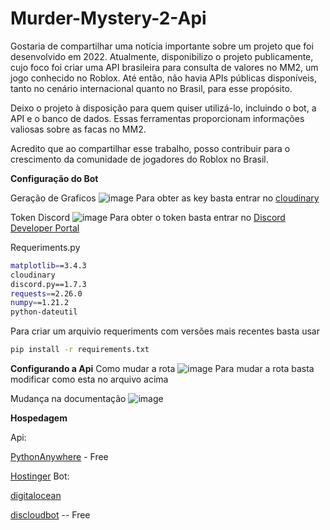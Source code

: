 # Murder-Mystery-2-Api

Gostaria de compartilhar uma notícia importante sobre um projeto que foi desenvolvido em 2022. Atualmente, disponibilizo o projeto publicamente, cujo foco foi criar uma API brasileira para consulta de valores no MM2, um jogo conhecido no Roblox. Até então, não havia APIs públicas disponíveis, tanto no cenário internacional quanto no Brasil, para esse propósito.

Deixo o projeto à disposição para quem quiser utilizá-lo, incluindo o bot, a API e o banco de dados. Essas ferramentas proporcionam informações valiosas sobre as facas no MM2.

Acredito que ao compartilhar esse trabalho, posso contribuir para o crescimento da comunidade de jogadores do Roblox no Brasil.

**Configuração do Bot**

Geração de Graficos
![image](https://github.com/yTz-svg/Murder-Mystery-2-Api/assets/114835037/e95f1bff-cfbb-4642-8f8c-47c161eae96e)
Para obter as key basta entrar no [cloudinary](https://cloudinary.com/)

Token Discord
![image](https://github.com/yTz-svg/Murder-Mystery-2-Api/assets/114835037/ea69df89-ebe1-4bee-8f90-b30254e9416b)
Para obter o token basta entrar no [Discord Developer Portal](https://discord.com/developers/applications)

Requeriments.py
```bash
matplotlib==3.4.3
cloudinary
discord.py==1.7.3
requests==2.26.0
numpy==1.21.2
python-dateutil
```
Para criar um arquivio requeriments com versões mais recentes basta usar 
```bash
pip install -r requirements.txt
```

**Configurando a Api**
Como mudar a rota
![image](https://github.com/yTz-svg/Murder-Mystery-2-Api/assets/114835037/5d108eea-e720-4955-af66-1ead834dccbc)
Para mudar a rota basta modificar como esta no arquivo acima

Mudança na documentação
![image](https://github.com/yTz-svg/Murder-Mystery-2-Api/assets/114835037/6cf384f6-a3b4-4623-bc84-5cd4b53e20f6)

**Hospedagem**

Api:

[PythonAnywhere](https://www.pythonanywhere.com/) - Free

[Hostinger](https://www.hostinger.com.br)
Bot:

[digitalocean](https://www.digitalocean.com)

[discloudbot](https://discloudbot.com/) -- Free








